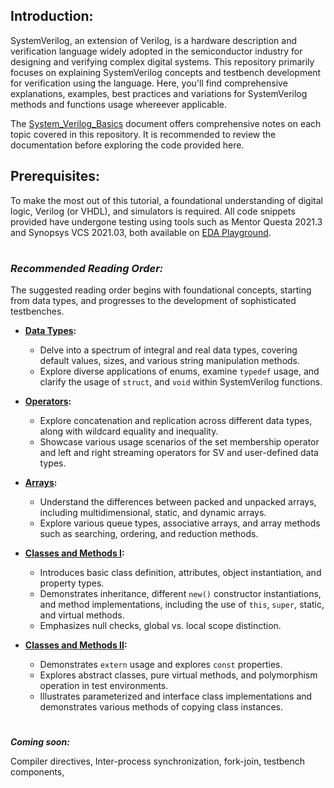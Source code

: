 ## Introduction:
SystemVerilog, an extension of Verilog, is a hardware description and verification language widely adopted in the semiconductor industry for designing and verifying complex digital systems. This repository primarily focuses on explaining SystemVerilog concepts and testbench development for verification using the language. Here, you'll find comprehensive explanations, examples, best practices and variations for SystemVerilog methods and functions usage whereever applicable. 

The [System_Verilog_Basics](System_Verilog_Basics.pdf) document offers comprehensive notes on each topic covered in this repository. It is recommended to review the documentation before exploring the code provided here.

## Prerequisites:
To make the most out of this tutorial, a foundational understanding of digital logic, Verilog (or VHDL), and simulators is required. All code snippets provided have undergone testing using tools such as Mentor Questa 2021.3 and Synopsys VCS 2021.03, both available on [EDA Playground](https://www.edaplayground.com/).

# 

### *Recommended Reading Order:*
The suggested reading order begins with foundational concepts, starting from data types, and progresses to the development of sophisticated testbenches.

- **[Data Types](Data%20Types):**
  - Delve into a spectrum of integral and real data types, covering default values, sizes, and various string manipulation methods.
  - Explore diverse applications of enums, examine `typedef` usage, and clarify the usage of `struct`, and `void` within SystemVerilog functions.

- **[Operators](Operators):**
  - Explore concatenation and replication across different data types, along with wildcard equality and inequality.
  - Showcase various usage scenarios of the set membership operator and left and right streaming operators for SV and user-defined data types.

- **[Arrays](Arrays):**
  - Understand the differences between packed and unpacked arrays, including multidimensional, static, and dynamic arrays.
  - Explore various queue types, associative arrays, and array methods such as searching, ordering, and reduction methods.
 
- **[Classes and Methods I](Classes%20and%20Methods%20I):**
  - Introduces basic class definition, attributes, object instantiation, and property types.
  - Demonstrates inheritance, different `new()` constructor instantiations, and method implementations, including the use of `this`, `super`, static, and virtual methods.
  - Emphasizes null checks, global vs. local scope distinction.
 
- **[Classes and Methods II](Classes%20and%20Methods%20II):**
  - Demonstrates `extern` usage and explores `const` properties.
  - Explores abstract classes, pure virtual methods, and polymorphism operation in test environments.
  - Illustrates parameterized and interface class implementations and demonstrates various methods of copying class instances.

#


***Coming soon:***

Compiler directives, Inter-process synchronization, fork-join, testbench components,
